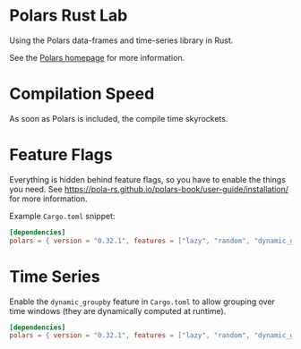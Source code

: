 # Polars Rust Lab

Using the Polars data-frames and time-series library in Rust.

See the [Polars homepage](http://pola.rs) for more information.

# Compilation Speed
As soon as Polars is included, the compile time skyrockets.

# Feature Flags
Everything is hidden behind feature flags, so you have to enable the things you need.
See https://pola-rs.github.io/polars-book/user-guide/installation/ for more information.

Example `Cargo.toml` snippet:

```toml
[dependencies]
polars = { version = "0.32.1", features = ["lazy", "random", "dynamic_groupby"] }
```

# Time Series

Enable the `dynamic_groupby` feature in `Cargo.toml` to allow grouping over time windows (they are dynamically computed at
runtime).


```toml
[dependencies]
polars = { version = "0.32.1", features = ["lazy", "random", "dynamic_groupby"] }
```